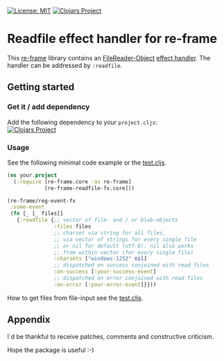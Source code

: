 [![License: MIT](https://img.shields.io/badge/License-MIT-yellow.svg)](https://github.com/jtkDvlp/re-frame-worker-fx/blob/master/LICENSE)
[![Clojars Project](https://img.shields.io/clojars/v/re-frame-readfile-fx.svg)](https://clojars.org/re-frame-readfile-fx)

# Readfile effect handler for re-frame

This [re-frame](https://github.com/Day8/re-frame) library contains an [FileReader-Object](https://developer.mozilla.org/docs/Web/API/FileReader) [effect handler](https://github.com/Day8/re-frame/tree/develop/docs). The handler can be addressed by `:readfile`.

## Getting started

### Get it / add dependency

Add the following dependency to your `project.cljs`:<br>
[![Clojars Project](https://img.shields.io/clojars/v/re-frame-readfile-fx.svg)](https://clojars.org/re-frame-readfile-fx)

### Usage

See the following minimal code example or the [test.cljs](https://github.com/jtkDvlp/re-frame-readfile-fx/blob/master/test/re_frame_readfile_fx/test.cljs).

```clojure
(ns your.project
  (:require [re-frame.core :as re-frame]
            [re-frame-readfile-fx.core]))

(re-frame/reg-event-fx
 :some-event
 (fn [_ [_ files]]
   {:readfile {;; vector of file- and / or blob-objects
               :files files
               ;; charset via string for all files,
               ;; via vector of strings for every single file
               ;; or nil for default (utf-8). nil also works
               ;; from within vector (for every single file)
               :charsets ["windows-1252" nil]
               ;; dispatched on success conjoined with read files
               :on-success [:your-success-event]
               ;; dispatched on error conjoined with read files
               :on-error [:your-error-event]}}))
```

How to get files from file-input see the [test.cljs](https://github.com/jtkDvlp/re-frame-readfile-fx/blob/master/test/re_frame_readfile_fx/test.cljs).

## Appendix

I´d be thankful to receive patches, comments and constructive criticism.

Hope the package is useful :-)

